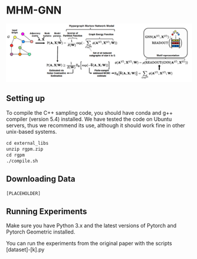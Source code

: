 # MHM-GNN

![](diagram.png)

## Setting up

To compile the C++ sampling code, you should have conda and g++ compiler (version 5.4) installed. We have tested the code on Ubuntu servers, thus we recommend its use, although it should work fine in other unix-based systems.

```
cd external_libs
unzip rgpm.zip
cd rgpm
./compile.sh
```

## Downloading Data

```
[PLACEHOLDER]
```

## Running Experiments

Make sure you have Python 3.x and the latest versions of Pytorch and Pytorch Geometric installed.

You can run the experiments from the original paper with the scripts [dataset]-[k].py
